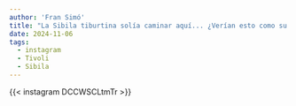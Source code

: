 ```yaml
---
author: 'Fran Simó'
title: "La Sibila tiburtina solía caminar aquí... ¿Verían esto como su inframundo?"
date: 2024-11-06
tags:
  - instagram
  - Tivoli
  - Sibila
---
```


{{< instagram DCCWSCLtmTr >}}

